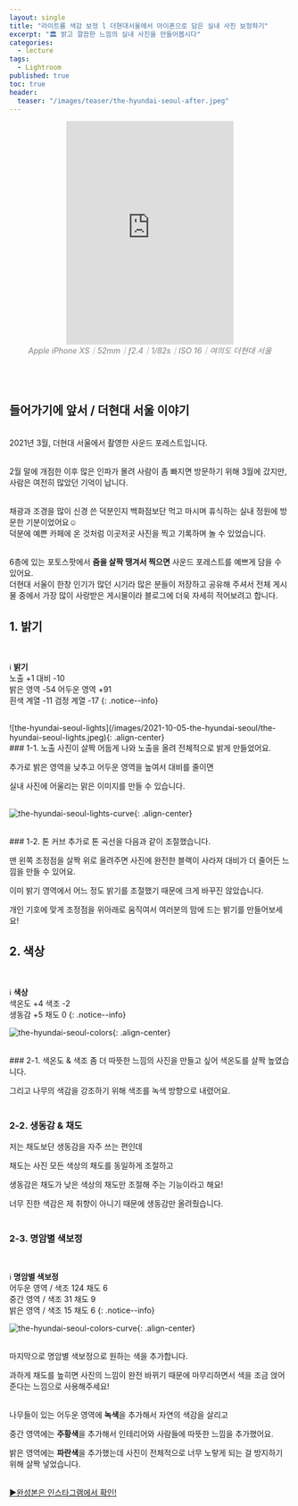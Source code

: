 ```yaml
---
layout: single
title: "라이트룸 색감 보정 l 더현대서울에서 아이폰으로 담은 실내 사진 보정하기"
excerpt: "🏛 밝고 깔끔한 느낌의 실내 사진을 만들어봅시다"
categories:
  - lecture
tags:
  - Lightroom
published: true
toc: true
header:
  teaser: "/images/teaser/the-hyundai-seoul-after.jpeg"
---
```


<center><iframe frameborder="0" class="juxtapose" width="300" height="400" src="https://cdn.knightlab.com/libs/juxtapose/latest/embed/index.html?uid=409943ea-263e-11ec-abb7-b9a7ff2ee17c"></iframe></center>
<center><i><span style="color:gray"> Apple iPhone XS｜52mm｜ƒ2.4｜1/82s｜ISO 16｜여의도 더현대 서울</span></i></center>

<br>
<br>
<br>

## 들어가기에 앞서 / 더현대 서울 이야기

<br>2021년 3월, 더현대 서울에서 촬영한 사운드 포레스트입니다.<br><br>

2월 말에 개점한 이후 많은 인파가 몰려 사람이 좀 빠지면 방문하기 위해 3월에 갔지만, 사람은 여전히 많았던 기억이 납니다.<br><br>

채광과 조경을 많이 신경 쓴 덕분인지 백화점보단 먹고 마시며 휴식하는 실내 정원에 방문한 기분이었어요☺️ <br>덕분에 예쁜 카페에 온 것처럼 이곳저곳 사진을 찍고 기록하며 놀 수 있었습니다.<br><br>

6층에 있는 포토스팟에서 **줌을 살짝 땡겨서 찍으면** 사운드 포레스트를 예쁘게 담을 수 있어요.<br>더현대 서울이 한창 인기가 많던 시기라 많은 분들이 저장하고 공유해 주셔서 전체 게시물 중에서 가장 많이 사랑받은 게시물이라 블로그에 더욱 자세히 적어보려고 합니다.<br>

## 1. 밝기

<br>

ℹ️ **밝기**  
노출 +1 대비 -10  
밝은 영역 -54 어두운 영역 +91  
흰색 계열 -11 검정  계열 -17 
{: .notice--info}

<br>
![the-hyundai-seoul-lights](/images/2021-10-05-the-hyundai-seoul/the-hyundai-seoul-lights.jpeg){: .align-center}
<br>
### 1-1. 노출
사진이 살짝 어둡게 나와 노출을 올려 전체적으로 밝게 만들었어요.<br>

추가로 밝은 영역을 낮추고 어두운 영역을 높여서 대비를 줄이면<br>

실내 사진에 어울리는 맑은 이미지를 만들 수 있습니다.<br><br>

![the-hyundai-seoul-lights-curve](/images/2021-10-05-the-hyundai-seoul/the-hyundai-seoul-lights-curve.jpeg){: .align-center}

<br>
### 1-2. 톤 커브
추가로 톤 곡선을 다음과 같이 조절했습니다.<br>

맨 왼쪽 조정점을 살짝 위로 올려주면 사진에 완전한 블랙이 사라져 대비가 더 줄어든 느낌을 만들 수 있어요.<br>

이미 밝기 영역에서 어느 정도 밝기를 조절했기 때문에 크게 바꾸진 않았습니다.<br>

개인 기호에 맞게 조정점을 위아래로 움직여서 여러분의 맘에 드는 밝기를 만들어보세요!<br>

## 2. 색상

<br>

ℹ️ **색상**  
색온도 +4 색조 -2  
생동감 +5 채도 0 
{: .notice--info}
<br>

![the-hyundai-seoul-colors](/images/2021-10-05-the-hyundai-seoul/the-hyundai-seoul-colors.jpeg){: .align-center}

<br>
### 2-1. 색온도 & 색조
좀 더 따뜻한 느낌의 사진을 만들고 싶어 색온도를 살짝 높였습니다.<br>

그리고 나무의 색감을 강조하기 위해 색조를 녹색 방향으로 내렸어요.<br><br>

### 2-2. 생동감 & 채도
저는 채도보단 생동감을 자주 쓰는 편인데<br>

채도는 사진 모든 색상의 채도를 동일하게 조절하고<br>

생동감은 채도가 낮은 색상의 채도만 조절해 주는 기능이라고 해요!<br>

너무 진한 색감은 제 취향이 아니기 때문에 생동감만 올려줬습니다.<br><br>

### 2-3. 명암별 색보정

<br>

ℹ️ **명암별 색보정**  
어두운 영역 / 색조 124 채도 6  
중간 영역 / 색조 31 채도 9  
밝은 영역 / 색조 15 채도 6
{: .notice--info}
<br>

![the-hyundai-seoul-colors-curve](/images/2021-10-05-the-hyundai-seoul/the-hyundai-seoul-colors-curve.jpeg){: .align-center}

<br>
마지막으로 명암별 색보정으로 원하는 색을 추가합니다.  

과하게 채도를 높히면 사진의 느낌이 완전 바뀌기 때문에 마무리하면서 색을 조금 얹어준다는 느낌으로 사용해주세요! <br><br>

나무들이 있는 어두운 영역에 **녹색**을 추가해서 자연의 색감을 살리고  

중간 영역에는 **주황색**을 추가해서 인테리어와 사람들에 따뜻한 느낌을 추가했어요.  

밝은 영역에는 **파란색**을 추가했는데 사진이 전체적으로 너무 노랗게 되는 걸 방지하기 위해 살짝 넣었습니다.  
<br>

[▶️완성본은 인스타그램에서 확인!](https://www.instagram.com/p/CMzEZIoMpoO/)
